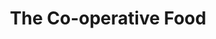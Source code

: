 ---
title: "The Co-operative Food"
url: /eastleigh/the-co-operative-food-shakespeare-road/
shop: convenience
---